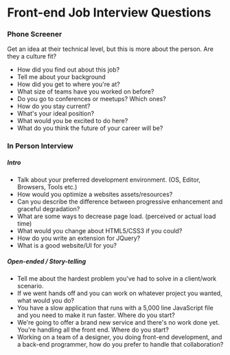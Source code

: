 Front-end Job Interview Questions
===================

### Phone Screener
Get an idea at their technical level, but this is more about the person. Are they a culture fit?
* How did you find out about this job?
* Tell me about your background
* How did you get to where you're at?
* What size of teams have you worked on before?
* Do you go to conferences or meetups? Which ones?
* How do you stay current?
* What's your ideal position?
* What would you be excited to do here?
* What do you think the future of your career will be?

### In Person Interview
##### Intro
* Talk about your preferred development environment. (OS, Editor, Browsers, Tools etc.)
* How would you optimize a websites assets/resources?
* Can you describe the difference between progressive enhancement and graceful degradation?
* What are some ways to decrease page load. (perceived or actual load time)
* What would you change about HTML5/CSS3 if you could?
* How do you write an extension for JQuery?
* What is a good website/UI for you?

##### Open-ended / Story-telling
* Tell me about the hardest problem you've had to solve in a client/work scenario.
* If we went hands off and you can work on whatever project you wanted, what would you do?
* You have a slow application that runs with a 5,000 line JavaScript file and you need to make it run faster. Where do you start?
* We're going to offer a brand new service and there's no work done yet. You're handling all the front end. Where do you start?
* Working on a team of a designer, you doing front-end development, and a back-end programmer, how do you prefer to handle that collaboration?
